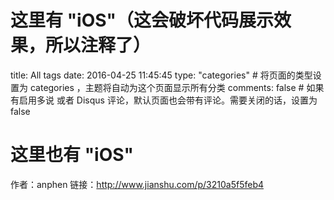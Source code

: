 # 这里有 "iOS"（这会破坏代码展示效果，所以注释了）
title: All tags 
date: 2016-04-25 11:45:45
type: "categories" # 将页面的类型设置为 categories
，主题将自动为这个页面显示所有分类
comments: false # 如果有启用多说 或者 Disqus 评论，默认页面也会带有评论。需要关闭的话，设置为 false
# 这里也有 "iOS"

作者：anphen
链接：http://www.jianshu.com/p/3210a5f5feb4



